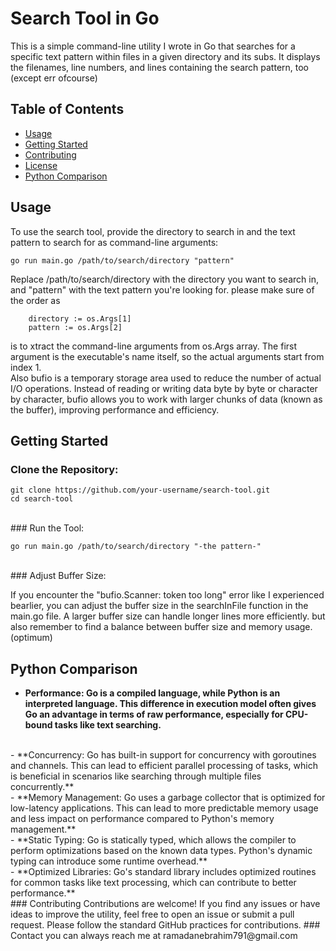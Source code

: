 # Search Tool in Go

This is a simple command-line utility I wrote in Go that searches for a specific text pattern within files in a given directory and its subs. It displays the filenames, line numbers, and lines containing the search pattern, too (except err ofcourse)

## Table of Contents

- [Usage](#usage)
- [Getting Started](#getting-started)
- [Contributing](#contributing)
- [License](#license)
- [Python Comparison](#Python-Comparison)

## Usage

To use the search tool, provide the directory to search in and the text pattern to search for as command-line arguments:

```
go run main.go /path/to/search/directory "pattern"
```
Replace /path/to/search/directory with the directory you want to search in, and "pattern" with the text pattern you're looking for. please make sure of the order as
```
	directory := os.Args[1]
	pattern := os.Args[2]
```
is to xtract the command-line arguments from os.Args array. The first argument is the executable's name itself, so the actual arguments start from index 1.
<br>
Also 
bufio is a temporary storage area used to reduce the number of actual I/O operations. Instead of reading or writing data byte by byte or character by character, bufio allows you to work with larger chunks of data (known as the buffer), improving performance and efficiency.
<br>

## Getting Started
### Clone the Repository:

```
git clone https://github.com/your-username/search-tool.git
cd search-tool
```
<br>
### Run the Tool:

```
go run main.go /path/to/search/directory "-the pattern-"
```
<br>
### Adjust Buffer Size:

If you encounter the "bufio.Scanner: token too long" error like I experienced bearlier, you can adjust the buffer size in the searchInFile function in the main.go file. A larger buffer size can handle longer lines more efficiently. but also remember to find a balance between buffer size and memory usage. (optimum)
<br>
## Python Comparison
- **Performance: Go is a compiled language, while Python is an interpreted language. This difference in execution model often gives Go an advantage in terms of raw performance, especially for CPU-bound tasks like text searching.**
<br>
- **Concurrency: Go has built-in support for concurrency with goroutines and channels. This can lead to efficient parallel processing of tasks, which is beneficial in scenarios like searching through multiple files concurrently.**
<br>
- **Memory Management: Go uses a garbage collector that is optimized for low-latency applications. This can lead to more predictable memory usage and less impact on performance compared to Python's memory management.**
<br>
- **Static Typing: Go is statically typed, which allows the compiler to perform optimizations based on the known data types. Python's dynamic typing can introduce some runtime overhead.** 
<br>
- **Optimized Libraries: Go's standard library includes optimized routines for common tasks like text processing, which can contribute to better performance.**
<br>
### Contributing
Contributions are welcome! If you find any issues or have ideas to improve the utility, feel free to open an issue or submit a pull request. Please follow the standard GitHub practices for contributions.
### Contact
you can always reach me at ramadanebrahim791@gmail.com
